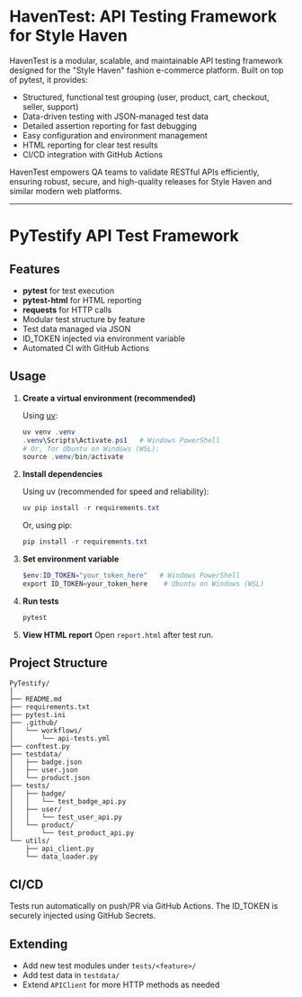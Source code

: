 # HavenTest: API Testing Framework for Style Haven

HavenTest is a modular, scalable, and maintainable API testing framework designed for the "Style Haven" fashion e-commerce platform. Built on top of pytest, it provides:

- Structured, functional test grouping (user, product, cart, checkout, seller, support)
- Data-driven testing with JSON-managed test data
- Detailed assertion reporting for fast debugging
- Easy configuration and environment management
- HTML reporting for clear test results
- CI/CD integration with GitHub Actions

HavenTest empowers QA teams to validate RESTful APIs efficiently, ensuring robust, secure, and high-quality releases for Style Haven and similar modern web platforms.

---

# PyTestify API Test Framework

## Features
- **pytest** for test execution
- **pytest-html** for HTML reporting
- **requests** for HTTP calls
- Modular test structure by feature
- Test data managed via JSON
- ID_TOKEN injected via environment variable
- Automated CI with GitHub Actions

## Usage

1. **Create a virtual environment (recommended)**

   Using [uv](https://github.com/astral-sh/uv):
   ```powershell
   uv venv .venv
   .venv\Scripts\Activate.ps1   # Windows PowerShell
   # Or, for Ubuntu on Windows (WSL):
   source .venv/bin/activate
   ```

2. **Install dependencies**

   Using uv (recommended for speed and reliability):
   ```powershell
   uv pip install -r requirements.txt
   ```
   
   Or, using pip:
   ```powershell
   pip install -r requirements.txt
   ```

3. **Set environment variable**
   ```powershell
   $env:ID_TOKEN="your_token_here"   # Windows PowerShell
   export ID_TOKEN=your_token_here    # Ubuntu on Windows (WSL)
   ```

4. **Run tests**
   ```powershell
   pytest
   ```

5. **View HTML report**
   Open `report.html` after test run.

## Project Structure

```
PyTestify/
│
├── README.md
├── requirements.txt
├── pytest.ini
├── .github/
│   └── workflows/
│       └── api-tests.yml
├── conftest.py
├── testdata/
│   ├── badge.json
│   ├── user.json
│   └── product.json
├── tests/
│   ├── badge/
│   │   └── test_badge_api.py
│   ├── user/
│   │   └── test_user_api.py
│   └── product/
│       └── test_product_api.py
└── utils/
    ├── api_client.py
    └── data_loader.py
```

## CI/CD

Tests run automatically on push/PR via GitHub Actions. The ID_TOKEN is securely injected using GitHub Secrets.

## Extending

- Add new test modules under `tests/<feature>/`
- Add test data in `testdata/`
- Extend `APIClient` for more HTTP methods as needed
